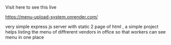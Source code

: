 Visit here to see this live 

https://menu-upload-system.onrender.com/

very simple express js server with static 2 page of html , a simple project helps listing the menu of diffrerent vendors in office so that workers can see menu in one place
